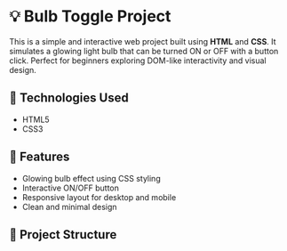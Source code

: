 # 💡 Bulb Toggle Project

This is a simple and interactive web project built using **HTML** and **CSS**. It simulates a glowing light bulb that can be turned ON or OFF with a button click. Perfect for beginners exploring DOM-like interactivity and visual design.

## 🔧 Technologies Used
- HTML5
- CSS3

 <!-- Optional: Add a screenshot of your project -->

## 🚀 Features
- Glowing bulb effect using CSS styling
- Interactive ON/OFF button
- Responsive layout for desktop and mobile
- Clean and minimal design

## 📂 Project Structure
